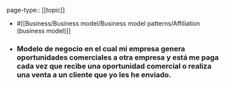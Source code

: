 page-type:: [[topic]]

- #[[Business/Business model/Business model patterns/Affiliation (business model)]]

- ### Modelo de negocio en el cual mi empresa genera oportunidades comerciales a otra empresa y está me paga cada vez que recibe una oportunidad comercial o realiza una venta a un cliente que yo les he enviado.



